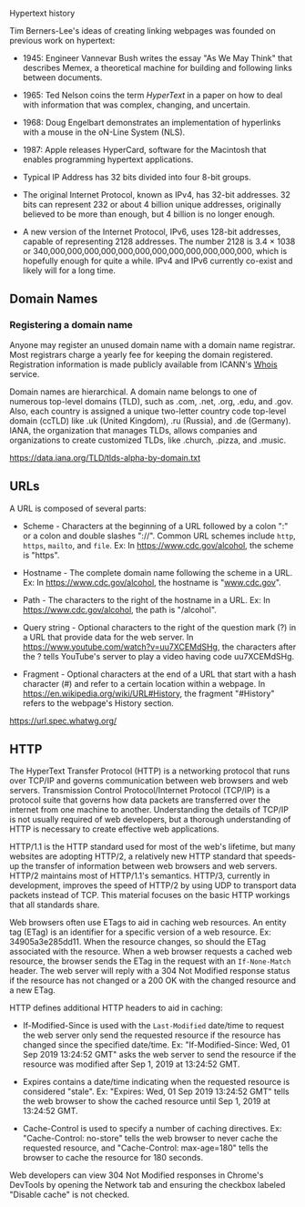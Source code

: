 
Hypertext history

Tim Berners-Lee's ideas of creating linking webpages was founded on previous work on hypertext:

- 1945: Engineer Vannevar Bush writes the essay "As We May Think" that describes Memex, a theoretical machine for building and following links between documents.
- 1965: Ted Nelson coins the term _HyperText_ in a paper on how to deal with information that was complex, changing, and uncertain.
- 1968: Doug Engelbart demonstrates an implementation of hyperlinks with a mouse in the oN-Line System (NLS).
- 1987: Apple releases HyperCard, software for the Macintosh that enables programming hypertext applications.

- Typical IP Address has 32 bits divided into four 8-bit groups.

- The original Internet Protocol, known as IPv4, has 32-bit addresses. 32 bits can represent 232 or about 4 billion unique addresses, originally believed to be more than enough, but 4 billion is no longer enough. 
- A new version of the Internet Protocol, IPv6, uses 128-bit addresses, capable of representing 2128 addresses. The number 2128 is 3.4 × 1038 or 340,000,000,000,000,000,000,000,000,000,000,000,000, which is hopefully enough for quite a while. IPv4 and IPv6 currently co-exist and likely will for a long time.

## Domain Names
### Registering a domain name
Anyone may register an unused domain name with a domain name registrar. Most registrars charge a yearly fee for keeping the domain registered. Registration information is made publicly available from ICANN's [Whois](https://whois.icann.org/) service.

Domain names are hierarchical. A domain name belongs to one of numerous top-level domains (TLD), such as .com, .net, .org, .edu, and .gov. Also, each country is assigned a unique two-letter country code top-level domain (ccTLD) like .uk (United Kingdom), .ru (Russia), and .de (Germany). IANA, the organization that manages TLDs, allows companies and organizations to create customized TLDs, like .church, .pizza, and .music.

https://data.iana.org/TLD/tlds-alpha-by-domain.txt
## URLs

A URL is composed of several parts:

- Scheme - Characters at the beginning of a URL followed by a colon ":" or a colon and double slashes "://". Common URL schemes include `http`, `https`, `mailto`, and `file`. Ex: In https://www.cdc.gov/alcohol, the scheme is "https".
    
- Hostname - The complete domain name following the scheme in a URL. Ex: In https://www.cdc.gov/alcohol, the hostname is "www.cdc.gov".
    
- Path - The characters to the right of the hostname in a URL. Ex: In https://www.cdc.gov/alcohol, the path is "/alcohol".
    
- Query string - Optional characters to the right of the question mark (?) in a URL that provide data for the web server. In https://www.youtube.com/watch?v=uu7XCEMdSHg, the characters after the ? tells YouTube's server to play a video having code uu7XCEMdSHg.
    
- Fragment - Optional characters at the end of a URL that start with a hash character (#) and refer to a certain location within a webpage. In https://en.wikipedia.org/wiki/URL#History, the fragment "#History" refers to the webpage's History section.

https://url.spec.whatwg.org/


## HTTP

The HyperText Transfer Protocol (HTTP) is a networking protocol that runs over TCP/IP and governs communication between web browsers and web servers. Transmission Control Protocol/Internet Protocol (TCP/IP) is a protocol suite that governs how data packets are transferred over the internet from one machine to another. Understanding the details of TCP/IP is not usually required of web developers, but a thorough understanding of HTTP is necessary to create effective web applications.

HTTP/1.1 is the HTTP standard used for most of the web's lifetime, but many websites are adopting HTTP/2, a relatively new HTTP standard that speeds-up the transfer of information between web browsers and web servers. HTTP/2 maintains most of HTTP/1.1's semantics. HTTP/3, currently in development, improves the speed of HTTP/2 by using UDP to transport data packets instead of TCP. This material focuses on the basic HTTP workings that all standards share.

Web browsers often use ETags to aid in caching web resources. An entity tag (ETag) is an identifier for a specific version of a web resource. Ex: 34905a3e285dd11. When the resource changes, so should the ETag associated with the resource. When a web browser requests a cached web resource, the browser sends the ETag in the request with an `If-None-Match` header. The web server will reply with a 304 Not Modified response status if the resource has not changed or a 200 OK with the changed resource and a new ETag.

HTTP defines additional HTTP headers to aid in caching:

- If-Modified-Since is used with the `Last-Modified` date/time to request the web server only send the requested resource if the resource has changed since the specified date/time. Ex: "If-Modified-Since: Wed, 01 Sep 2019 13:24:52 GMT" asks the web server to send the resource if the resource was modified after Sep 1, 2019 at 13:24:52 GMT.
    
- Expires contains a date/time indicating when the requested resource is considered "stale". Ex: "Expires: Wed, 01 Sep 2019 13:24:52 GMT" tells the web browser to show the cached resource until Sep 1, 2019 at 13:24:52 GMT.
    
- Cache-Control is used to specify a number of caching directives. Ex: "Cache-Control: no-store" tells the web browser to never cache the requested resource, and "Cache-Control: max-age=180" tells the browser to cache the resource for 180 seconds.

Web developers can view 304 Not Modified responses in Chrome's DevTools by opening the Network tab and ensuring the checkbox labeled "Disable cache" is not checked.

